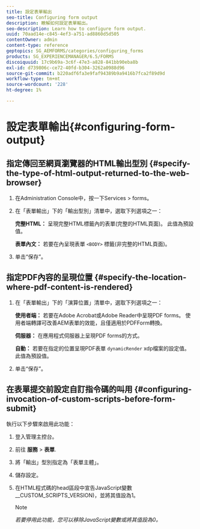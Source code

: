 ```yaml
---
title: 設定表單輸出
seo-title: Configuring form output
description: 瞭解如何設定表單輸出。
seo-description: Learn how to configure form output.
uuid: 70aad14e-c845-4ef3-a751-ad8860d5d505
contentOwner: admin
content-type: reference
geptopics: SG_AEMFORMS/categories/configuring_forms
products: SG_EXPERIENCEMANAGER/6.5/FORMS
discoiquuid: 17c9b69a-3c6f-47e3-a828-841bb90eba8b
exl-id: d739806c-ce72-40fd-b304-3262a0988d96
source-git-commit: b220adf6fa3e9faf94389b9a9416b7fca2f89d9d
workflow-type: tm+mt
source-wordcount: '228'
ht-degree: 1%

---
```


# 設定表單輸出{#configuring-form-output}

## 指定傳回至網頁瀏覽器的HTML輸出型別 {#specify-the-type-of-html-output-returned-to-the-web-browser}

1. 在Administration Console中，按一下Services > forms。
1. 在「表單輸出」下的「輸出型別」清單中，選取下列選項之一：

   **完整HTML：** 呈現完整HTML標籤內的表單(完整的HTML頁面)。 此值為預設值。

   **表單內文：** 若要在內呈現表單 `<BODY>` 標籤(非完整的HTML頁面)。

1. 单击“保存”。

## 指定PDF內容的呈現位置 {#specify-the-location-where-pdf-content-is-rendered}

1. 在「表單輸出」下的「演算位置」清單中，選取下列選項之一：

   **使用者端：** 若要在Adobe Acrobat或Adobe Reader中呈現PDF forms。 使用者端轉譯可改善AEM表單的效能，且僅適用於PDFForm轉換。

   **伺服器：** 在應用程式伺服器上呈現PDF forms的方式。

   **自動：** 若要在指定的位置呈現PDF表單 `dynamicRender` xdp檔案的設定值。 此值為預設值。

1. 单击“保存”。

## 在表單提交前設定自訂指令碼的叫用 {#configuring-invocation-of-custom-scripts-before-form-submit}

執行以下步驟來啟用此功能：

1. 登入管理主控台。
1. 前往 **服務** > **表單**.
1. 將「輸出」型別指定為「表單主體」。
1. 儲存設定。
1. 在HTML程式碼的head區段中宣告JavaScript變數__CUSTOM_SCRIPTS_VERSION)，並將其值設為1。

   >[!NOTE]
   >
   >*若要停用此功能，您可以移除JavaScript變數或將其值設為0。*

